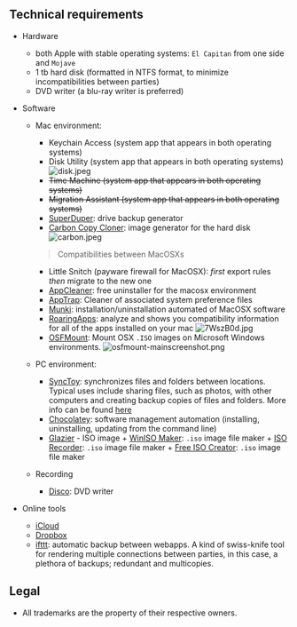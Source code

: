 ## Technical requirements ##

* Hardware
     - both Apple with stable operating systems: `El Capitan` from one side and `Mojave`
     - 1 tb hard disk (formatted in NTFS format, to minimize incompatibilities between parties)
     - DVD writer (a blu-ray writer is preferred)
     
* Software
     * Mac environment:
          - Keychain Access (system app that appears in both operating systems)
          - Disk Utility (system app that appears in both operating systems)
          ![disk.jpeg](https://bitbucket.org/repo/LoMoRKb/images/2257750922-disk.jpeg)
          - ~~Time Machine (system app that appears in both operating systems)~~
          - ~~Migration Assistant (system app that appears in both operating systems)~~
          - [SuperDuper](https://www.shirt-pocket.com/SuperDuper/SuperDuperDescription.html): drive backup generator
          - [Carbon Copy Cloner](https://bombich.com/): image generator for the hard disk
          ![carbon.jpeg](https://bitbucket.org/repo/LoMoRKb/images/3719269200-carbon.jpeg)
          > Compatibilities between MacOSXs
          - Little Snitch (payware firewall for MacOSX): _first_ export rules _then_ migrate to the new one
          - [AppCleaner](https://freemacsoft.net/appcleaner/): free uninstaller for the macosx environment
          - [AppTrap](http://onnati.net/apptrap/): Cleaner of associated system preference files
          - [Munki](https://www.munki.org/munki/): installation/uninstallation automated of MacOSX software
          - [RoaringApps](https://roaringapps.com/mac-app): analyze and shows you compatibility information for all of the apps installed on your mac
          ![7WszB0d.jpg](https://bitbucket.org/repo/LoMoRKb/images/2593405029-7WszB0d.jpg)
          - [OSFMount](https://www.osforensics.com/tools/mount-disk-images.html): Mount OSX `.ISO` images on Microsoft Windows environments.
          ![osfmount-mainscreenshot.png](https://bitbucket.org/repo/LoMoRKb/images/753632059-osfmount-mainscreenshot.png)
     * PC environment:
          - [SyncToy](https://www.microsoft.com/en-us/download/details.aspx?id=15155): synchronizes files and folders between locations.  Typical uses include sharing files, such as photos, with other computers and creating backup copies of files and folders. More info can be found [here](http://www.pchell.com/support/synctoy.shtml)
          - [Chocolatey](https://chocolatey.org/): software management automation (installing, uninstalling, updating from the command line)
          - [Glazier](https://github.com/google/glazier/blob/master/doc/setup/about.md)
                - ISO image
                    + [WinISO Maker](http://www.winiso.com/products/winiso-free.html): `.iso` image file maker
                    + [ISO Recorder](http://isorecorder.alexfeinman.com/#/): `.iso` image file maker
                    + [Free ISO Creator](http://www.minidvdsoft.com/isocreator/index.html): `.iso` image file maker
     
     * Recording
          - [Disco](http://www.discoapp.com/): DVD writer
     
* Online tools
     - [iCloud](https://www.icloud.com/)
     - [Dropbox](https://www.dropbox.com/)
     - [ifttt](https://ifttt.com/): automatic backup between webapps. A kind of swiss-knife tool for rendering multiple connections between parties, in this case, a plethora of backups; redundant and multicopies. 
     
## Legal ##

* All trademarks are the property of their respective owners.